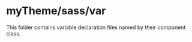 # myTheme/sass/var

This folder contains variable declaration files named by their component class.
